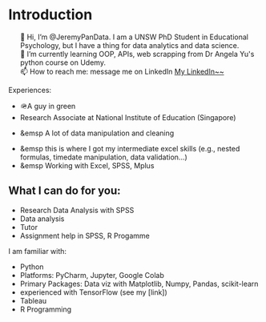 <h1> Introduction </h1>
<ul>
👋 Hi, I’m @JeremyPanData. I am a UNSW PhD Student in Educational Psychology, but I have a thing for data analytics and data science. <br>
🌱 I’m currently learning OOP, APIs, web scrapping from Dr Angela Yu's python course on Udemy.  <br>
📫 How to reach me: message me on LinkedIn <a href="https://www.linkedin.com/in/jeremy-pan-jiadong"> My LinkedIn~~ </a><br>
</ul>

Experiences:
- 🪖A guy in green
- Research Associate at National Institute of Education (Singapore)
- <p> &emsp A lot of data manipulation and cleaning </p>
- &emsp this is where I got my intermediate excel skills (e.g., nested formulas, timedate manipulation, data validation...) 
- &emsp Working with Excel, SPSS, Mplus

What I can do for you:
- 
- Research Data Analysis with SPSS
- Data analysis 
- Tutor
- Assignment help in SPSS, R Progamme

I am familiar with:
- Python 
- Platforms: PyCharm, Jupyter, Google Colab
- Primary Packages: Data viz with Matplotlib, Numpy, Pandas, scikit-learn
- experienced with TensorFlow (see my [link])
- Tableau
- R Programming


<!---
JeremyPanData/JeremyPanData is a ✨ special ✨ repository because its `README.md` (this file) appears on your GitHub profile.
You can click the Preview link to take a look at your changes.
--->
